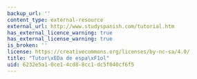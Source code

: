 ```yaml
---
backup_url: ''
content_type: external-resource
external_url: http://www.studyspanish.com/tutorial.htm
has_external_licence_warning: true
has_external_license_warning: true
is_broken: ''
license: https://creativecommons.org/licenses/by-nc-sa/4.0/
title: "Tutor\xEDa de espa\xF1ol"
uid: 6232e5a1-0ce1-4cd8-8cc1-dc5f040cf6f5
---
```

